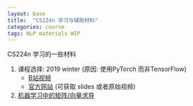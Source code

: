 ```yaml
---
layout: base
title:  "CS224n 学习与辅助材料"
categories: course
tags: NLP materials WIP
---
```


CS224n 学习的一些材料
1. 课程选择: 2019 winter (原因: 使用PyTorch 而非TensorFlow)
    - [B站视频][bilibili-cs224n]
    - [官方网站][official] (可获取 slides 或者原始视频)
2. [机器学习中的矩阵/向量求导][matrix]

[matrix]: https://daiwk.github.io/assets/matrix+vector+derivatives+for+machine+learning.pdf
[bilibili-cs224n]: https://www.bilibili.com/video/BV1Eb411H7Pq
[official]: https://web.stanford.edu/class/archive/cs/cs224n/cs224n.1194/